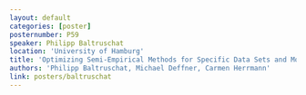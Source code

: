 ```yaml
---
layout: default
categories: [poster]
posternumber: P59
speaker: Philipp Baltruschat
location: 'University of Hamburg'
title: 'Optimizing Semi-Empirical Methods for Specific Data Sets and Molecular Properties'
authors: 'Philipp Baltruschat, Michael Deffner, Carmen Herrmann'
link: posters/baltruschat
---
```


